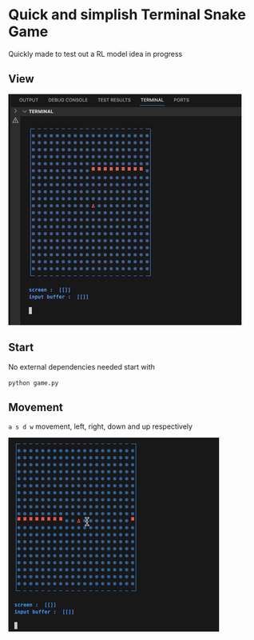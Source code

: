 # Quick and simplish Terminal Snake Game
Quickly made to test out a RL model idea in progress

## View
![game view](./assets/game_view.png)

## Start
No external dependencies needed
start with<br>
<!-- `$ `  -->
`python game.py`

## Movement
`a s d w` movement, left, right, down and up respectively

![game play](./assets/game_gif.gif)